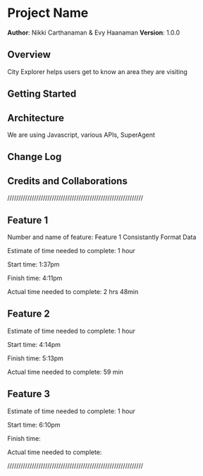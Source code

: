 # Project Name

**Author**: Nikki Carthanaman & Evy Haanaman
**Version**: 1.0.0

## Overview
City Explorer helps users get to know an area they are visiting
<!-- Provide a high level overview of what this application is and why you are building it, beyond the fact that it's an assignment for this class. (i.e. What's your problem domain?) -->

## Getting Started
<!-- What are the steps that a user must take in order to build this app on their own machine and get it running? -->

## Architecture
We are using Javascript, various APIs, SuperAgent
<!-- Provide a detailed description of the application design. What technologies (languages, libraries, etc) you're using, and any other relevant design information. -->

## Change Log
<!-- Use this area to document the iterative changes made to your application as each feature is successfully implemented. Use time stamps. Here's an examples:-->



## Credits and Collaborations

<!-- Give credit (and a link) to other people or resources that helped you build this application. -->

/////////////////////////////////////////////////////////////

## Feature 1
Number and name of feature: Feature 1 Consistantly Format Data

Estimate of time needed to complete:  1 hour

Start time: 1:37pm

Finish time: 4:11pm

Actual time needed to complete: 2 hrs 48min

## Feature 2
Estimate of time needed to complete:  1 hour

Start time: 4:14pm

Finish time: 5:13pm

Actual time needed to complete: 59 min

## Feature 3
Estimate of time needed to complete:  1 hour

Start time: 6:10pm

Finish time: 

Actual time needed to complete: 

/////////////////////////////////////////////////////////////